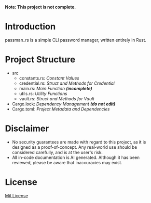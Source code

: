 **Note: This project is not complete.**

# Introduction
passman_rs is a simple CLI password manager, written entirely in Rust.

# Project Structure
- src
  - constants.rs: *Constant Values*
  - credential.rs: *Struct and Methods for Credential*
  - main.rs: *Main Function **(incomplete)***
  - utils.rs: *Utility Functions*
  - vault.rs: *Struct and Methods for Vault*
- Cargo.lock: *Dependency Management **(do not edit)***
- Cargo.toml: *Project Metadata and Dependencies*

# Disclaimer
- No security guarantees are made with regard to this project, as it is designed as a proof-of-concept. Any real-world use should be considered carefully, and is at the user's risk.
- All in-code documentation is AI generated. Although it has been reviewed, please be aware that inaccuracies may exist.

# License
[Mit License](LICENSE)
